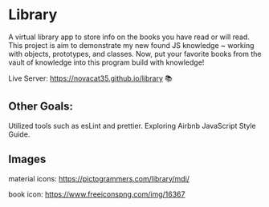 # Library

A virtual library app to store info on the books you have read or will read. This project is aim to demonstrate my new found JS knowledge ~ working with objects, prototypes, and classes. Now, put your favorite books from the vault of knowledge into this program build with knowledge!

Live Server: https://novacat35.github.io/library 📚


## Other Goals:
Utilized tools such as esLint and prettier. Exploring Airbnb JavaScript Style Guide.

## Images
material icons: https://pictogrammers.com/library/mdi/

book icon: https://www.freeiconspng.com/img/16367